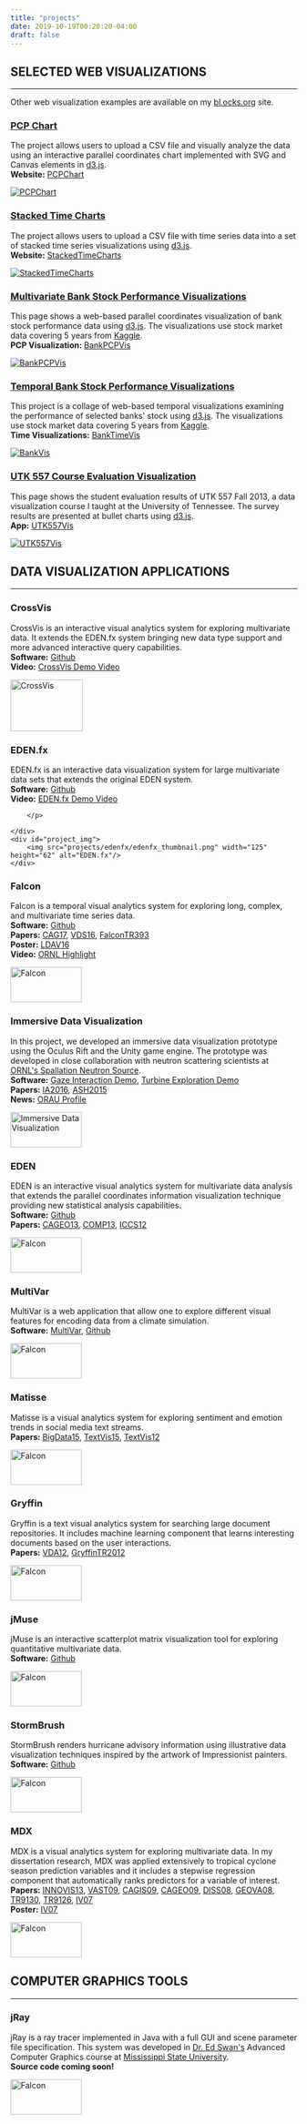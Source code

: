 ```yaml
---
title: "projects"
date: 2019-10-19T00:20:20-04:00
draft: false
---
```


## SELECTED WEB VISUALIZATIONS

---

Other web visualization examples are available on my [bl.ocks.org](https://bl.ocks.org/csteed) site.


<div id="project">
    <div id="project_text">
        <a href="http://csteed.com/PCPChart"><h3>PCP Chart</h3></a>
        <p>The project allows users to upload a CSV file and visually analyze the data using an interactive parallel coordinates chart implemented with SVG and Canvas elements in <a href="https://d3js.org" target="_blank">d3.js</a>.<br/>
        <b>Website:</b> <a class="nav" href="http://csteed.com/PCPChart">PCPChart</a>
        </p>
    </div>
    <div id="project_img">
        <a href="http://csteed.com/PCPChart"><img src="projects/PCPChart/PCPChart-thumbnail.png" alt="PCPChart"/></a>
    </div>
</div>

<div id="project">
    <div id="project_text">
        <a href="http://csteed.com/StackedTimeCharts"><h3>Stacked Time Charts</h3></a>
        <p>The project allows users to upload a CSV file with time series data into a set of stacked time series visualizations using <a href="https://d3js.org" target="_blank">d3.js</a>.<br/>
        <b>Website:</b> <a class="nav" href="http://csteed.com/StackedTimeCharts">StackedTimeCharts</a>
        </p>
    </div>
    <div id="project_img">
        <a href="http://csteed.com/StackedTimeCharts"><img src="projects/StackedTimeCharts/StackedTimeCharts-thumbnail.png" alt="StackedTimeCharts"/></a>
    </div>
</div>

<div id="project">
    <div id="project_text">
        <a href="http://csteed.com/BankPCPVis/"><h3>Multivariate Bank Stock Performance Visualizations</h3></a>
        <p>This page shows a web-based parallel coordinates visualization of bank stock performance data using <a href="https://d3js.org" target="_blank">d3.js</a>. The visualizations use stock market data covering 5 years from <a href="https://www.kaggle.com/camnugent/sandp500" target="_blank">Kaggle</a>.<br/>
        <b>PCP Visualization:</b> <a class="nav" href="http://csteed.com/BankPCPVis/">BankPCPVis</a>
        </p>
    </div>
    <div id="project_img">
        <a href="http://csteed.com/BankPCPVis/"><img src="projects/bankStockPCPVis/bankVis_thumbnail.png" alt="BankPCPVis"/></a>
    </div>
</div>

<div id="project">
    <div id="project_text">
        <a href="http://csteed.com/BankTimeVis/"><h3>Temporal Bank Stock Performance Visualizations</h3></a>
        <p>This project is a collage of web-based temporal visualizations examining the performance of selected banks' stock using <a href="https://d3js.org" target="_blank">d3.js</a>. The visualizations use stock market data covering 5 years from <a href="https://www.kaggle.com/camnugent/sandp500" target="_blank">Kaggle</a>.<br/>
        <b>Time Visualizations:</b> <a class="nav" href="http://csteed.com/BankTimeVis/">BankTimeVis</a>
        </p>
    </div>
    <div id="project_img">
        <a href="http://csteed.com/BankTimeVis/"><img src="projects/bankStockTimeVis/bankVis_thumbnail.png" alt="BankVis"/></a>
    </div>
</div>

<div id="project">
    <div id="project_text">
        <a href="http://csteed.com/UTK557EvalVis/"><h3>UTK 557 Course Evaluation Visualization</h3></a>
        <p>This page shows the student evaluation results of UTK 557 Fall 2013, a data visualization course I taught at the University of Tennessee. The survey results are presented at bullet charts using <a href="https://d3js.org" target="_blank">d3.js</a>.<br/>
        <b>App:</b> <a class="nav" href="http://csteed.com/UTK557EvalVis/">UTK557Vis</a>
        </p>
    </div>
    <div id="project_img">
        <a href="http://csteed.com/UTK557EvalVis/"><img src="projects/utk557/utk557_thumbnail.png" alt="UTK557Vis"/></a>
    </div>
</div>


## DATA VISUALIZATION APPLICATIONS

---

<div id="project">
    <div id="project_text">
        <h3>CrossVis</h3>
        <p>CrossVis is an interactive visual analytics system for exploring multivariate data.  It extends the EDEN.fx system bringing new data type support and more advanced interactive query capabilities.<br/>
        <b>Software:</b> <a class="nav" href="https://github.com/ORNL/CrossVis">Github</a><br/>
        <b>Video:</b> <a class="nav" href="https://youtu.be/xQqeX1yVwiw" target="_blank">CrossVis Demo Video</a><br/>
        </p>
    </div>
    <div id="project_img">
        <a href="./crossvis/CrossVis.png"><img src="projects/crossvis/CrossVis_thumbnail.png" width="127" height="91" alt="CrossVis"/></a>
    </div>
</div>

<div id="project">
    <div id="project_text">
        <h3>EDEN.fx</h3>
        <p>EDEN.fx is an interactive data visualization system for large  multivariate data sets that extends the original EDEN system.<br/>
        <b>Software:</b> <a class="nav" href="https://github.com/csteed/edenfx">Github</a><br/>
        <b>Video:</b> <a class="nav" href="https://youtu.be/7S5QNvf-i-M" target="_blank">EDEN.fx Demo Video</a><br/>

        </p>

    </div>
    <div id="project_img">
        <img src="projects/edenfx/edenfx_thumbnail.png" width="125" height="62" alt="EDEN.fx"/>
    </div>
</div>

<div id="project">
    <div id="project_text">
        <h3>Falcon</h3>
        <p>Falcon is a temporal visual analytics system for exploring long, complex, and multivariate time series data.<br/>
        <b>Software:</b> <a class="nav" href="https://github.com/csteed/falcon">Github</a><br/>
        <b>Papers:</b> <a class="nav" href="/publications/files/journals/CAG_2017.pdf">CAG17</a>, <a class="nav" href="/publications/files/abstracts/VDS_2016.pdf">VDS16</a>, <a class="nav" href="/publications/files/reports/Steed-etal-Falcon-TM2016_393.pdf">FalconTR393</a><br/>
        <b>Poster:</b> <a class="nav" href="/publications/files/abstracts/LDAV_2016_poster.pdf">LDAV16</a><br/>
        <b>Video:</b> <a class="nav" href="https://youtu.be/0MeYx3g91D4" target="_blank">ORNL Highlight</a><br/>
        </p>
    </div>
    <div id="project_img">
        <img src="projects/falcon/falcon_thumbnail.png" width="125" height="62" alt="Falcon"/>
    </div>
</div>

<div id="project">
    <div id="project_text">
        <h3>Immersive Data Visualization</h3>
        <p>In this project, we developed an immersive data visualization
        prototype using the Oculus Rift and the Unity game engine. The
        prototype was developed in close collaboration with neutron
        scattering scientists at <a class="nav" href="https://neutrons.ornl.gov/sns">ORNL's Spallation
            Neutron Source</a>.<br/>
        <b>Software:</b> <a class="nav" href="https://github.com/mdrouhard/gaze-interaction-test">Gaze Interaction Demo</a>, <a class="nav" href="https://github.com/mdrouhard/turbine-exploration">Turbine Exploration Demo</a><br/>
        <b>Papers:</b> <a class="nav" href="/publications/files/workshops/IA_2016.pdf">IA2016</a>, <a class="nav" href="/publications/files/workshops/BD_2015.pdf">ASH2015</a><br/>
        <b>News:</b> <a class="nav" href="http://www.orau.org/ornl/graduate-students/profile-meg-drouhard.htm">ORAU Profile</a><br/>
        </p>
    </div>
    <div id="project_img">
        <img src="projects/sns-vr/snsvr_thumbnail.png" width="125" height="62" alt="Immersive Data Visualization"/>
    </div>
</div>

<div id="project">
    <div id="project_text">
        <h3>EDEN</h3>
        <p>EDEN is an interactive visual analytics system for multivariate data analysis that extends the parallel coordinates information visualization technique providing new statistical analysis capabilities.<br/>
        <b>Software:</b> <a class="nav" href="https://github.com/csteed/eden">Github</a><br/>
        <b>Papers:</b> <a class="nav" href="/publications/files/journals/CAGEO_2013.pdf">CAGEO13</a>, <a class="nav" href="/publications/files/journals/COMP_2013.pdf">COMP13</a>, <a class="nav" href="/publications/files/conferences/ICCS_2012.pdf">ICCS12</a><br/>
        <!-- <b>Slides:</b><br/> -->
        </p>
    </div>
    <div id="project_img">
        <img src="projects/eden/eden_thumbnail.png" width="125" height="62" alt="Falcon"/>
    </div>
</div>

<div id="project">
    <div id="project_text">
        <h3>MultiVar</h3>
        <p>MultiVar is a web application that allow one to explore different visual features for encoding data from a climate simulation.<br/>
        <b>Software:</b>
        <a class="nav" href="http://csteed.github.io/multivar">MultiVar</a>,
        <a class="nav" href="https://github.com/csteed/multivar">Github</a>
        </p>
    </div>
    <div id="project_img">
        <img src="projects/multivar/multivar_thumbnail.png" width="125" height="62" alt="Falcon"/>
    </div>
</div>

<div id="project">
    <div id="project_text">
        <h3>Matisse</h3>
        <p>Matisse is a visual analytics system for exploring sentiment and emotion trends in social media text streams.<br/>
        <b>Papers:</b> <a class="nav" href="/publications/files/conferences/BD_2015.pdf">BigData15</a>, <a class="nav" href="/publications/files/workshops/TV_2015.pdf">TextVis15</a>, <a class="nav" href="/publications/files/workshops/TV_2012.pdf">TextVis12</a><br/>
        <!-- <b>Slides:</b><br/> -->
        </p>
    </div>
    <div id="project_img">
        <img src="projects/matisse/matisse_thumbnail.png" width="125" height="62" alt="Falcon"/>
    </div>
</div>

<div id="project">
    <div id="project_text">
        <h3>Gryffin</h3>
        <p>Gryffin is a text visual analytics system for searching large document repositories. It includes machine learning component that learns interesting documents based on the user interactions.<br/>
        <b>Papers:</b> <a class="nav" href="/publications/files/conferences/VDA_2012.pdf">VDA12</a>, <a class="nav" href="/publications/files/reports/SteedGryffinTR.pdf">GryffinTR2012</a><br/>
        <!-- <b>Slides:</b><br/> -->
        </p>
    </div>
    <div id="project_img">
        <img src="projects/gryffin/gryffin_thumbnail.png" width="125" height="62" alt="Falcon"/>
    </div>
</div>

<div id="project">
    <div id="project_text">
        <h3>jMuse</h3>
        <p>jMuse is an interactive scatterplot matrix visualization tool for exploring quantitative multivariate data.<br/>
        <b>Software:</b> <a class="nav" href="https://github.com/csteed/jmuse">Github</a>
        </p>
    </div>
    <div id="project_img">
        <img src="projects/jmuse/jmuse_thumbnail.png" width="125" height="62" alt="Falcon"/>
    </div>
</div>

<div id="project">
    <div id="project_text">
        <h3>StormBrush</h3>
        <p>StormBrush renders hurricane advisory information using illustrative data visualization techniques inspired by the artwork of Impressionist painters.<br/>
        <b>Software:</b> <a class="nav" href="https://github.com/csteed/stormbrush">Github</a>
        </p>
    </div>
    <div id="project_img">
        <img src="projects/stormbrush/stormbrush_thumbnail.png" width="125" height="62" alt="Falcon"/>
    </div>
</div>

<div id="project">
    <div id="project_text">
        <h3>MDX</h3>
        <p>MDX is a visual analytics system for exploring multivariate data. In my dissertation research, MDX was applied extensively to tropical cyclone season prediction variables and it includes a stepwise regression component that automatically ranks predictors for a variable of interest.<br/>
        <b>Papers:</b> <a class="nav" href="http://doi.org/10.4018/978-1-4666-4309-3.ch002">INNOVIS13</a>, <a class="nav" href="/publications/files/conferences/VAST_2009.pdf">VAST09</a>, <a class="nav" href="/publications/files/journals/CAGIS_2009.pdf">CAGIS09</a>, <a class="nav" href="/publications/files/journals/CAGEO_2009.pdf">CAGEO09</a>, <a class="nav" href="/publications/files/books/SteedMSU2008.pdf">DISS08</a>,  <a class="nav" href="/publications/files/workshops/GVA_2008.pdf">GEOVA08</a>, <a class="nav" href="/publications/files/reports/Steed-TR9130.pdf">TR9130</a>, <a class="nav" href="/publications/files/reports/Steed-TR9126.pdf">TR9126</a>, <a class="nav" href="/publications/files/abstracts/IV_2007.pdf">IV07</a>
        <br/>
        <b>Poster:</b> <a class="nav" href="/publications/files/abstracts/IV_2007_poster.pdf">IV07</a><br/>
        </p>
    </div>
    <div id="project_img">
        <img src="projects/mdx/mdx_thumbnail.png" width="125" height="62" alt="Falcon"/>
    </div>
</div>


## COMPUTER GRAPHICS TOOLS

---

<div id="project">
    <div id="project_text">
        <h3>jRay</h3>
        <p>jRay is a ray tracer implemented in Java with a full GUI and scene parameter file specification. This system was developed in <a href="http://web.cse.msstate.edu/~swan/">Dr.&nbsp;Ed Swan's</a> Advanced Computer Graphics course at <a href="http://www.msstate.edu">Mississippi State University</a>.<br/>
        <b>Source code coming soon!</b>
        <!-- <i>Software:</i> <a class="nav" href="https://github.com/csteed/stormbrush">[github]</a> -->
        </p>
    </div>
    <div id="project_img">
        <img src="projects/jRay/jray_thumbnail.png" width="125" height="62" alt="Falcon"/>
    </div>
</div>
